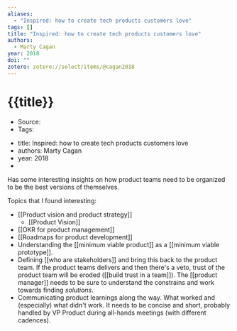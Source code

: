 ```yaml
---
aliases:
  - "Inspired: how to create tech products customers love"
tags: []
title: "Inspired: how to create tech products customers love"
authors:
  - Marty Cagan
year: 2018
doi: ""
zotero: zotero://select/items/@cagan2018
---
```

<!-- START_TEMPLATE -->
# {{title}}

- Source:
- Tags: 
<!-- END_TEMPLATE -->

- title: Inspired: how to create tech products customers love
- authors: Marty Cagan
- year: 2018
- 

Has some interesting insights on how product teams need to be organized to be the best versions of themselves. 

Topics that I found interesting: 
- [[Product vision and product strategy]]
	- [[Product Vision]]
- [[OKR for product management]]
- [[Roadmaps for product development]]
- Understanding the [[minimum viable product]] as a [[minimum viable prototype]]. 
- Defining [[who are stakeholders]] and bring this back to the product team. If the product teams delivers and then there's a veto, trust of the product team will be eroded ([[build trust in a team]]). The [[product manager]] needs to be sure to understand the constrains and work towards finding *solutions*. 
- Communicating product learnings along the way. What worked and (especially) what didn't work. It needs to be concise and short, probably handled by VP Product during all-hands meetings (with different cadences).